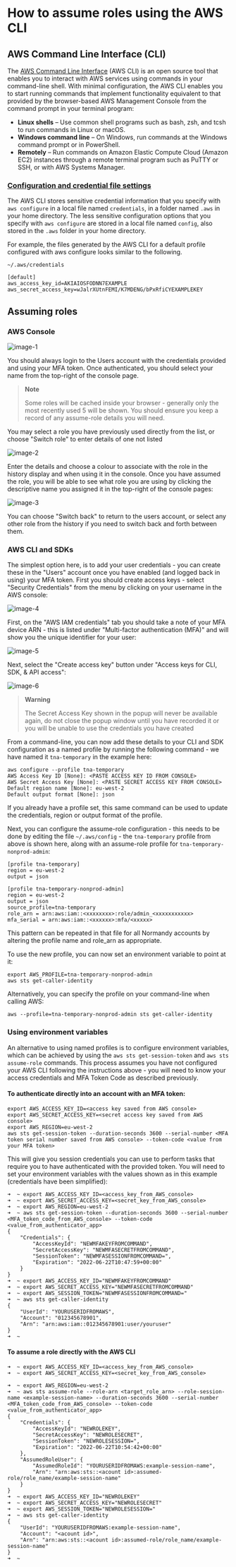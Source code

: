 # How to assume roles using the AWS CLI

## AWS Command Line Interface (CLI)

The [AWS Command Line Interface](https://docs.aws.amazon.com/cli/latest/userguide/cli-chap-welcome.html) (AWS CLI) is an open source tool that enables you to interact with AWS services using commands in your command-line shell. With minimal configuration, the AWS CLI enables you to start running commands that implement functionality equivalent to that provided by the browser-based AWS Management Console from the command prompt in your terminal program:

- **Linux shells** – Use common shell programs such as bash, zsh, and tcsh to run commands in Linux or macOS.
- **Windows command line** – On Windows, run commands at the Windows command prompt or in PowerShell.
- **Remotely** – Run commands on Amazon Elastic Compute Cloud (Amazon EC2) instances through a remote terminal program such as PuTTY or SSH, or with AWS Systems Manager.

### [Configuration and credential file settings](https://docs.aws.amazon.com/cli/latest/userguide/cli-configure-files.html)

The AWS CLI stores sensitive credential information that you specify with `aws configure` in a local file named `credentials`, in a folder named `.aws` in your home directory. The less sensitive configuration options that you specify with `aws configure` are stored in a local file named `config`, also stored in the `.aws` folder in your home directory.

For example, the files generated by the AWS CLI for a default profile configured with aws configure looks similar to the following.

`~/.aws/credentials`

```
[default]
aws_access_key_id=AKIAIOSFODNN7EXAMPLE
aws_secret_access_key=wJalrXUtnFEMI/K7MDENG/bPxRfiCYEXAMPLEKEY
```

## Assuming roles

### AWS Console

![image-1](./images/image-1.png)

You should always login to the Users account with the credentials provided and using your MFA token.  Once authenticated, you should select your name from the top-right of the console page.


> **Note**
>
> Some roles will be cached inside your browser - generally only the most recently used 5 will be shown.  You should ensure you keep a record of any assume-role details you will need.
>

You may select a role you have previously used directly from the list, or choose "Switch role" to enter details of one not listed

![image-2](./images/image-2.png)

Enter the details and choose a colour to associate with the role in the history display and when using it in the console.  Once you have assumed the role, you will be able to see what role you are using by clicking the descriptive name you assigned it in the top-right of the console pages:

![image-3](./images/image-3.png)

You can choose "Switch back" to return to the users account, or select any other role from the history if you need to switch back and forth between them.

### AWS CLI and SDKs

The simplest option here, is to add your user credentials - you can create these in the "Users" account once you have enabled (and logged back in using) your MFA token.  First you should create access keys - select "Security Credentials" from the menu by clicking on your username in the AWS console:

![image-4](./images/image-4.png)

First, on the "AWS IAM credentials" tab you should take a note of your MFA device ARN - this is listed under "Multi-factor authentication (MFA)" and will show you the unique identifier for your user:

![image-5](./images/image-5.png)

Next, select the "Create access key" button under "Access keys for CLI, SDK, & API access":

![image-6](./images/image-6.png)


> **Warning**
>
> The Secret Access Key  shown in the popup will never be available again, do not close the popup window until you have recorded it or you will be unable to use the credentials you have created
>

From a command-line, you can now add these details to your CLI and SDK configuration as a named profile by running the following command - we have named it `tna-temporary` in the example here:

```
aws configure --profile tna-temporary
AWS Access Key ID [None]: <PASTE ACCESS KEY ID FROM CONSOLE>
AWS Secret Access Key [None]: <PASTE SECRET ACCESS KEY FROM CONSOLE>
Default region name [None]: eu-west-2
Default output format [None]: json
```

If you already have a profile set, this same command can be used to update the credentials, region or output format of the profile.

Next, you can configure the assume-role configuration - this needs to be done by editing the file `~/.aws/config`  - the `tna-temporary`  profile from above is shown here, along with an assume-role profile for `tna-temporary-nonprod-admin`:

```
[profile tna-temporary]
region = eu-west-2
output = json

[profile tna-temporary-nonprod-admin]
region = eu-west-2
output = json
source_profile=tna-temporary
role_arn = arn:aws:iam::<xxxxxxxx>:role/admin_<xxxxxxxxxxx>
mfa_serial = arn:aws:iam::<xxxxxx>:mfa/<xxxxx>
```

This pattern can be repeated in that file for all Normandy accounts by altering the profile name and role_arn as appropriate.

To use the new profile, you can now set an environment variable to point at it:

```
export AWS_PROFILE=tna-temporary-nonprod-admin
aws sts get-caller-identity
```

Alternatively, you can specify the profile on your command-line when calling AWS:

```
aws --profile=tna-temporary-nonprod-admin sts get-caller-identity
```

### Using environment variables

An alternative to using named profiles is to configure environment variables, which can be achieved by using the `aws sts get-session-token` and `aws sts assume-role` commands.  This process assumes you have not configured your AWS CLI following the instructions above - you will need to know your access credentials and MFA Token Code as described previously.

#### To authenticate directly into an account with an MFA token:

```
export AWS_ACCESS_KEY_ID=<access key saved from AWS console>
export AWS_SECRET_ACCESS_KEY=<secret access key saved from AWS console>
export AWS_REGION=eu-west-2
aws sts get-session-token --duration-seconds 3600 --serial-number <MFA token serial number saved from AWS console> --token-code <value from your MFA token>
```

This will give you session credentials you can use to perform tasks that require you to have authenticated with the provided token.  You will need to set your environment variables with the values shown as in this example (credentials have been simplified):

```
➜  ~ export AWS_ACCESS_KEY_ID=<access_key_from_AWS_console>
➜  ~ export AWS_SECRET_ACCESS_KEY=<secret_key_from_AWS_console>
➜  ~ export AWS_REGION=eu-west-2
➜  ~ aws sts get-session-token --duration-seconds 3600 --serial-number <MFA_token_code_from_AWS_console> --token-code <value_from_authenticator_app>
{
    "Credentials": {
        "AccessKeyId": "NEWMFAKEYFROMCOMMAND",
        "SecretAccessKey": "NEWMFASECRETFROMCOMMAND",
        "SessionToken": "NEWMFASESSIONFROMCOMMAND=",
        "Expiration": "2022-06-22T10:47:59+00:00"
    }
}
➜  ~ export AWS_ACCESS_KEY_ID="NEWMFAKEYFROMCOMMAND"
➜  ~ export AWS_SECRET_ACCESS_KEY="NEWMFASECRETFROMCOMMAND"
➜  ~ export AWS_SESSION_TOKEN="NEWMFASESSIONFROMCOMMAND="
➜  ~ aws sts get-caller-identity
{
    "UserId": "YOURUSERIDFROMAWS",
    "Account": "012345678901",
    "Arn": "arn:aws:iam::012345678901:user/youruser"
}
➜  ~
```

#### To assume a role directly with the AWS CLI

```
➜  ~ export AWS_ACCESS_KEY_ID=<access_key_from_AWS_console>
➜  ~ export AWS_SECRET_ACCESS_KEY=<secret_key_from_AWS_console>

➜  ~ export AWS_REGION=eu-west-2
➜  ~ aws sts assume-role --role-arn <target_role_arn> --role-session-name <example-session-name> --duration-seconds 3600 --serial-number <MFA_token_code_from_AWS_console> --token-code <value_from_authenticator_app>
{
    "Credentials": {
        "AccessKeyId": "NEWROLEKEY",
        "SecretAccessKey": "NEWROLESECRET",
        "SessionToken": "NEWROLESESSION=",
        "Expiration": "2022-06-22T10:54:42+00:00"
    },
    "AssumedRoleUser": {
        "AssumedRoleId": "YOURUSERIDFROMAWS:example-session-name",
        "Arn": "arn:aws:sts::<acount id>:assumed-role/role_name/example-session-name"
    }
}
➜  ~ export AWS_ACCESS_KEY_ID="NEWROLEKEY"
➜  ~ export AWS_SECRET_ACCESS_KEY="NEWROLESECRET"
➜  ~ export AWS_SESSION_TOKEN="NEWROLESESSION="
➜  ~ aws sts get-caller-identity
{
    "UserId": "YOURUSERIDFROMAWS:example-session-name",
    "Account": "<acount id>",
    "Arn": "arn:aws:sts::<acount id>:assumed-role/role_name/example-session-name"
}
➜  ~
```
